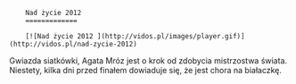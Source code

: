 
        Nad życie 2012 
        =============
        
        [![Nad życie 2012 ](http://vidos.pl/images/player.gif)](http://vidos.pl/nad-zycie-2012)
        
        
 Gwiazda siatkówki, Agata Mróz jest o krok od zdobycia mistrzostwa świata. Niestety, kilka dni przed finałem dowiaduje się, że jest chora na białaczkę.
    